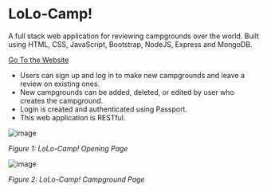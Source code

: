 # LoLo-Camp!

A full stack web application for reviewing campgrounds over the world. Built using HTML, CSS, JavaScript, Bootstrap, NodeJS, Express and MongoDB.

[Go To the Website](https://shrouded-woodland-22935.herokuapp.com/)

- Users can sign up and log in to make new campgrounds and leave a review on existing ones.
- New campgrounds can be added, deleted, or edited by user who creates the campground.
- Login is created and authenticated using Passport.
- This web application is RESTful.


![image](https://user-images.githubusercontent.com/35508198/152449724-77f892ee-53bf-42b3-97c1-f8537a663d51.png)

_Figure 1: LoLo-Camp! Opening Page_

![image](https://user-images.githubusercontent.com/35508198/152450296-c908a33c-64f1-459b-aa56-b7c7c326e52e.png)

_Figure 2: LoLo-Camp! Campground Page_
